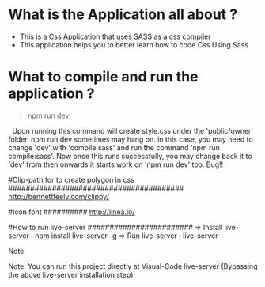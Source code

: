 # What is the Application all about ?
- This is a Css Application that uses SASS as a css compiler </br>
- This application helps you to better learn how to code Css Using Sass </br>

# What to compile and run the application ?
> npm run dev </br>

&nbsp; Upon running this command will create style.css under the 'public/owner' folder. npm run dev sometimes may hang on. in this case, you may need to change 'dev' with 'compile:sass' and run the command 'npm run compile:sass'. Now once this runs successfully, you may change back it to 'dev' from then onwards it starts work on 'npm run dev' too. Bug!!

#Clip-path for to create polygon in css
########################################
http://bennettfeely.com/clippy/


#Icon font
##########
http://linea.io/



#How to run live-server
########################
=> Install live-server :  npm install live-server -g
=> Run live-server : live-server

Note: 

Note: You can run this project directly at Visual-Code live-server (Bypassing the above live-server installation step)


